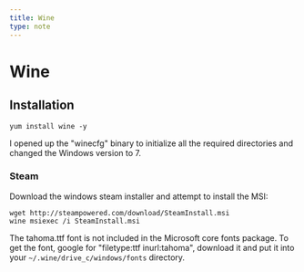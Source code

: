 ```yaml
---
title: Wine
type: note
---
```


# Wine

## Installation

```
yum install wine -y
```

I opened up the "winecfg" binary to initialize all the required directories and
changed the Windows version to 7.

### Steam

Download the windows steam installer and attempt to install the MSI:

```
wget http://steampowered.com/download/SteamInstall.msi
wine msiexec /i SteamInstall.msi
```

The tahoma.ttf font is not included in the Microsoft core fonts package. To get
the font, google for "filetype:ttf inurl:tahoma", download it and put it into
your `~/.wine/drive_c/windows/fonts` directory.

